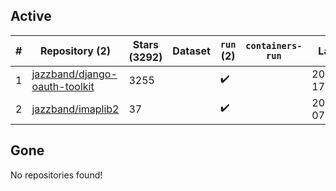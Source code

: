 ## Active
| # | Repository (2) | Stars (3292) | Dataset | `run` (2) | `containers-run` | Last Modified |
| --- | --- | --- | --- | --- | --- | --- |
| 1 | [jazzband/django-oauth-toolkit](https://github.com/jazzband/django-oauth-toolkit) | 3255 |  | :heavy_check_mark: |  | 2025-07-21 17:23:31+00:00 |
| 2 | [jazzband/imaplib2](https://github.com/jazzband/imaplib2) | 37 |  | :heavy_check_mark: |  | 2025-04-04 07:56:50+00:00 |

## Gone
No repositories found!
